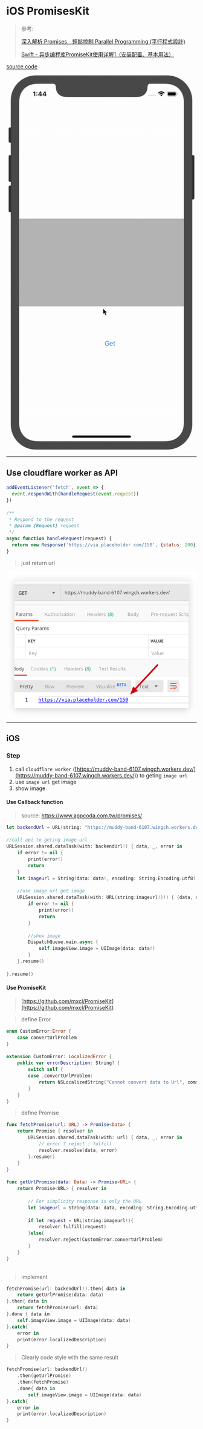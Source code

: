 # iOS PromisesKit

> 參考:
> 
> [深入解析 Promises　輕鬆控制 Parallel Programming (平行程式設計)]([https://www.appcoda.com.tw/promises/])
>
>[Swift - 异步编程库PromiseKit使用详解1（安装配置、基本用法）](https://www.hangge.com/blog/cache/detail_2231.html)

[source code](https://github.com/WingCH/try-promises-kit)

![](./media/2020-02-04_13.44.56.gif)


---

## Use cloudflare worker as API

```js
addEventListener('fetch', event => {
  event.respondWith(handleRequest(event.request))
})

/**
 * Respond to the request
 * @param {Request} request
 */
async function handleRequest(request) {
  return new Response('https://via.placeholder.com/150', {status: 200})
}
```

> just return url 

![](./media/Xnip2020-02-04_14-03-00.png)

---
## iOS

### Step
1. 	call `cloudflare worker` ([https://muddy-band-6107.wingch.workers.dev/](https://muddy-band-6107.wingch.workers.dev/)) to geting `image url`
2. use `image url` get image
3. show image

#### Use Callback function

> source: https://www.appcoda.com.tw/promises/

```swift
let backendUrl = URL(string: "https://muddy-band-6107.wingch.workers.dev/")

//call api to geting image url
URLSession.shared.dataTask(with: backendUrl!) { data, _, error in
    if error != nil {
        print(error!)
        return
    }
    let imageurl = String(data: data!, encoding: String.Encoding.utf8) as String? // For simplicity response is only the URL
    
    //use image url get image 
    URLSession.shared.dataTask(with: URL(string:imageurl!)!) { (data, response, error) in
        if error != nil {
            print(error!)
            return
        }
        
        //show image
        DispatchQueue.main.async {
            self.imageView.image = UIImage(data: data!)
        }
    }.resume()
    
}.resume()
```

#### Use PromiseKit

> [https://github.com/mxcl/PromiseKit](https://github.com/mxcl/PromiseKit)

> define Error

```swift
enum CustomError:Error {
    case convertUrlProblem
}

extension CustomError: LocalizedError {
    public var errorDescription: String? {
        switch self {
        case .convertUrlProblem:
            return NSLocalizedString("Cannot convert data to Url", comment: "")
        }
    }
}
```

> define Promise

```swift
func fetchPromise(url: URL) -> Promise<Data> {
    return Promise { resolver in
        URLSession.shared.dataTask(with: url) { data, _, error in
            // error ? reject : fulfill
            resolver.resolve(data, error)
        }.resume()
    }
}
    
func getUrlPromise(data: Data) -> Promise<URL> {
    return Promise<URL> { resolver in
        
        // For simplicity response is only the URL
        let imageurl = String(data: data, encoding: String.Encoding.utf8) as String?
        
        if let request = URL(string:imageurl!){
            resolver.fulfill(request)
        }else{
            resolver.reject(CustomError.convertUrlProblem)
        }
    }
}
    

```

> implement


```swift
fetchPromise(url: backendUrl!).then{ data in
    return getUrlPromise(data: data)
}.then{ data in
    return fetchPromise(url: data)
}.done { data in
    self.imageView.image = UIImage(data: data)
}.catch{
    error in
    print(error.localizedDescription)
}
```

> Clearly code style with the same result

```swift
fetchPromise(url: backendUrl!)
    .then(getUrlPromise)
    .then(fetchPromise)
    .done{ data in
        self.imageView.image = UIImage(data: data)
}.catch{
    error in
    print(error.localizedDescription)
}
```
